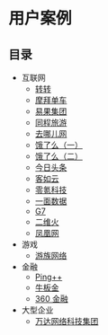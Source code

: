 # 用户案例

## 目录

+ 互联网
  - [转转](user-case-zhuanzhuan.md)
  - [摩拜单车](user-case-mobike.md)
  - [易果集团](user-case-yiguo.md)
  - [同程旅游](user-case-tongcheng.md)
  - [去哪儿网](user-case-tongcheng.md)
  - [饿了么（一）](user-case-eleme-1.md)
  - [饿了么（二）](user-case-eleme-2.md)
  - [今日头条](user-case-toutiao.md)
  - [客如云](user-case-keruyun.md)
  - [零氪科技](user-case-linkdoc.md)
  - [一面数据](user-case-yimian.md)
  - [G7](user-case-g7.md)
  - [二维火](user-case-erweihuo.md)
  - [凤凰网](user-case-ifeng.md)
+ 游戏
  - [游族网络](user-case-youzu.md)
+ 金融
  - [Ping++](user-case-ping++.md)
  - [牛板金](user-case-niubangold.md)
  - [360 金融](user-case-360.md)
+ 大型企业
  - [万达网络科技集团](user-case-wanda.md)
